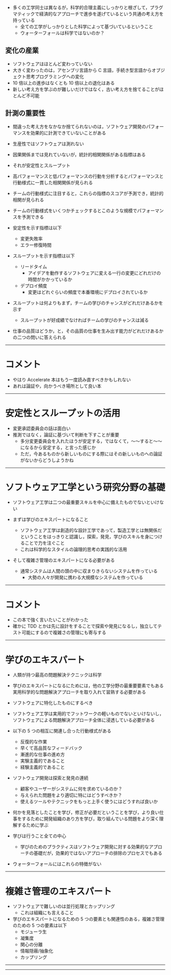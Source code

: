 - 多くの工学同士は異なるが，科学的合理主義にしっかりと根ざして，プラグマティックで経済的なアプローチで進歩を遂げているという共通の考え方を持っている
  - 全ての工学がしっかりとした科学によって基づいているということ
  - ウォーターフォールは科学ではないのか？

## 変化の産業

- ソフトウェアはほとんど変わっていない
- 大きく変わったのは，アセンブリ言語から C 言語，手続き型言語からオブジェクト思考プログラミングへの変化
- 10 倍以上の進歩はなくとも 10 倍以上の退化はある
- 新しい考え方を学ぶのが難しいだけではなく，古い考え方を捨てることがほとんど不可能

## 計測の重要性

- 間違った考え方をなかなか捨てられないのは，ソフトウェア開発のパフォーマンスを効果的に計測できていないことがある
- 生産性ではソフトウェアは測れない
- 因果関係までは見れていないが，統計的相関関係がある指標はある
- それが安定性とスループット
- 高パフォーマンスと低パフォーマンスの行動を分析するとパフォーマンスと行動様式に一貫した相関関係が見られる
- チームの行動様式に注目すると，これらの指標のスコアが予測でき，統計的相関が見られる
- チームの行動様式をいくつかチェックするとこのような規模でパフォーマンスを予測できる
- 安定性を示す指標は以下

  - 変更失敗率
  - エラー修復時間

- スループットを示す指標は以下

  - リードタイム
    - アイデアを動作するソフトウェアに変える一行の変更にどれだけの時間がかかっているか
  - デプロイ頻度
    - 変更はどれぐらいの頻度で本番環境にデプロイされているか

- スループットは何よりもまず，チームの学びのチャンスがどれだけあるかを示す

  - スループットが好成績でなければチームの学びのチャンスは減る

- 仕事の品質はどうか，と，その品質の仕事を生み出す能力がどれだけあるかの二つの問いに答えられる

---

# コメント

- やはり Accelerate 本はもう一度読み直すべきかもしれない
- あれは論証や，向かうべき場所として良い本

---

# 安定性とスループットの活用

- 変更承認委員会の話は面白い
- 推測ではなく，論証に基づいて判断を下すことが重要
  - 多分変更委員会を入れたほうが安定する，ではなくて，〜〜すると〜〜になるから安定する，と言った感じか
  - ただ，今あるものから新しいものにする際にはその新しいものへの論証がないからどうしようかね

---

# ソフトウェア工学という研究分野の基礎

- ソフトウェア工学は二つの最重要スキルを中心に備えたものでないといけない

- まずは学びのエキスパートになること

  - ソフトウェア工学は創造的な設計工学であって，製造工学とは無関係だということをはっきりと認識し，探索，発見，学びのスキルを身につけることで力を注ぐこと
  - これは科学的なスタイルの論理的思考の実践的な活用

- そして複雑さ管理のエキスパートになる必要がある
  - 通常システムは人間の頭の中に収まりきらないシステムを作っている
    - 大勢の人々が開発に携わる大規模なシステムを作っている

---

# コメント

- この本で強く言いたいことがわかった
- 確かに TDD とかは先に設計をすることで探索や発見になるし，独立してテスト可能にするので複雑さの管理にも寄与する

---

# 学びのエキスパート

- 人類が持つ最高の問題解決テクニックは科学
- 学びのエキスパートになるにためには，他の工学分野の最重要要素でもある実用科学的な問題解決アプローチを取り入れて習熟する必要がある
- ソフトウェアに特化したものにするべき
- ソフトウェア工学は実用的でフットワークの軽いものでないといけないし，ソフトウェアによる問題解決アプローチ全体に浸透している必要がある
- 以下の 5 つの相互に関連し合った行動様式がある
  - 反復的な作業
  - 早くて高品質なフィードバック
  - 漸進的な仕事の進め方
  - 実験主義的であること
  - 経験主義的であること
- ソフトウェア開発は探索と発見の連続
  - 顧客やユーザーがシステムに何を求めているのか？
  - 与えられた問題をより適切に特にはどうすべきか？
  - 使えるツールやテクニックをもっと上手く使うにはどうすれば良いか
- 何かを見落としたことを学び，修正が必要だということを学び，より良い仕事をするために開発組織のあり方を学び，取り組んでいる問題をより深く理解するために学ぶ
- 学びは行うこと全ての中心

  - 学びのためのプラクティスはソフトウェア開発に対する効果的なアプローチの基礎だが，効果的ではないアプローチの排除のプロセスでもある

- ウォーターフォールにはこれらの特徴がない

---

# 複雑さ管理のエキスパート

- ソフトウェアで難しいのは並行処理とカップリング
  - これは組織にも言えること
- 学びのエキスパートになるための 5 つの要素とも関連性のある，複雑さ管理のための 5 つの要素は以下
  - モジューラ生
  - 凝集度
  - 関心の分離
  - 情報隠蔽/抽象化
  - カップリング

---

---
